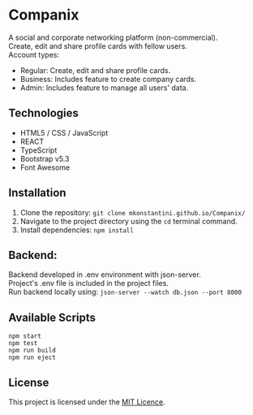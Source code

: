 # Companix
A social and corporate networking platform (non-commercial).  
Create, edit and share profile cards with fellow users.  
Account types:  
* Regular: Create, edit and share profile cards.
* Business: Includes feature to create company cards.
* Admin: Includes feature to manage all users' data.

## Technologies
* HTML5 / CSS / JavaScript
* REACT
* TypeScript
* Bootstrap v5.3
* Font Awesome

## Installation
1. Clone the repository:
   ``` git clone mkonstantini.github.io/Companix/ ```
2. Navigate to the project directory using the ``` cd ``` terminal command.
3. Install dependencies:
   ``` npm install ```

## Backend:
Backend developed in .env environment with json-server.  
Project's .env file is included in the project files.  
Run backend locally using: ```json-server --watch db.json --port 8000```

## Available Scripts
```npm start```   
```npm test```   
```npm run build```    
```npm run eject```   

## License
This project is licensed under the [MIT Licence](https://choosealicense.com/licenses/mit/).
